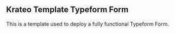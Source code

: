 ## Krateo Template Typeform Form
This is a template used to deploy a fully functional Typeform Form.
